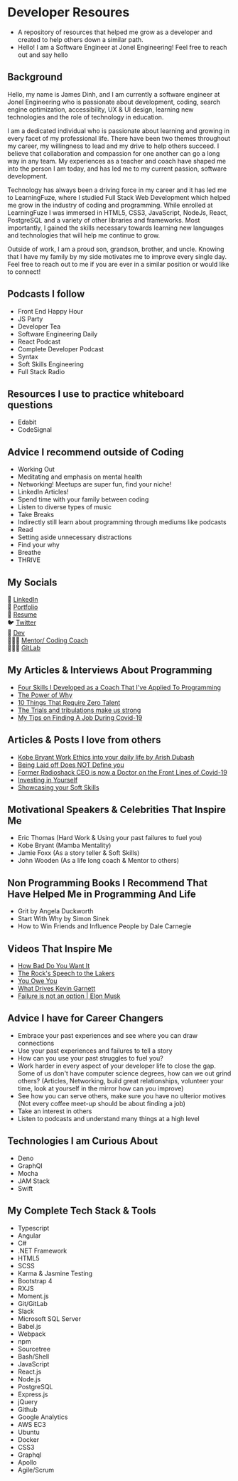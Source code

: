 # Developer Resoures
- A repository of resources that helped me grow as a developer and created to help others down a similar path.
- Hello! I am a Software Engineer at Jonel Engineering! Feel free to reach out and say hello

## Background
Hello, my name is James Dinh, and I am currently a software engineer at Jonel Engineering who is passionate about development, coding, search engine optimization, accessibility, UX & UI design, learning new technologies and the role of technology in education.

I am a dedicated individual who is passionate about learning and growing in every facet of my professional life. There have been two themes throughout my career, my willingness to lead and my drive to help others succeed. I believe that collaboration and compassion for one another can go a long way in any team. My experiences as a teacher and coach have shaped me into the person I am today, and has led me to my current passion, software development.

Technology has always been a driving force in my career and it has led me to LearningFuze, where I studied Full Stack Web Development which helped me grow in the industry of coding and programming. While enrolled at LearningFuze I was immersed in HTML5, CSS3, JavaScript, NodeJs, React, PostgreSQL and a variety of other libraries and frameworks. Most importantly, I gained the skills necessary towards learning new languages and technologies that will help me continue to grow.

Outside of work, I am a proud son, grandson, brother, and uncle. Knowing that I have my family by my side motivates me to improve every single day. Feel free to reach out to me if you are ever in a similar position or would like to connect!

## Podcasts I follow
- Front End Happy Hour
- JS Party
- Developer Tea
- Software Engineering Daily
- React Podcast
- Complete Developer Podcast
- Syntax
- Soft Skills Engineering
- Full Stack Radio

## Resources I use to practice whiteboard questions
- Edabit
- CodeSignal

## Advice I recommend outside of Coding
- Working Out
- Meditating and emphasis on mental health
- Networking! Meetups are super fun, find your niche!
- LinkedIn Articles!
- Spend time with your family between coding
- Listen to diverse types of music
- Take Breaks
- Indirectly still learn about programming through mediums like podcasts
- Read 
- Setting aside unnecessary distractions
- Find your why 
- Breathe
- THRIVE 

## My Socials
🔌 [LinkedIn](https://www.linkedin.com/in/jdinh8124/)<br /> 
🔗 [Portfolio](https://jamestdinh.com/)<br /> 
💼 [Resume](https://drive.google.com/file/d/1e1ENhtUm4c7rVg7a-6Mi21lYzF8iQCuV/view?usp=sharing)<br /> 
🐦 [Twitter](https://twitter.com/jdinh8124)<br /> 
📝 [Dev](https://dev.to/jdinh8124)<br /> 
👨🏻‍🏫 [Mentor/ Coding Coach](https://mentors.codingcoach.io/?name=James+Dinh)<br /> 
👨🏽‍💻 [GitLab](https://gitlab.com/jdinh8124)<br /> 

## My Articles & Interviews About Programming
- [Four Skills I Developed as a Coach That I've Applied To Programming](https://www.linkedin.com/pulse/four-skills-i-developed-coach-ive-applied-programming-james-dinh/)
- [The Power of Why](https://www.linkedin.com/pulse/power-why-james-dinh/)
- [10 Things That Require Zero Talent](https://www.linkedin.com/feed/update/urn:li:activity:6635591280305025024/)
- [The Trials and tribulations make us strong](https://www.linkedin.com/posts/jdinh8124_things-that-happened-to-me-during-my-job-activity-6669713512278970368-B3Uv)
- [My Tips on Finding A Job During Covid-19](https://www.youtube.com/watch?v=8DHsoY5eCzA)


## Articles & Posts I love from others
- [Kobe Bryant Work Ethics into your daily life by Arish Dubash](https://www.linkedin.com/pulse/8-ways-immortalize-kobe-bryants-work-ethic-your-daily-arish-dubash/)
- [Being Laid off Does NOT Define you](https://www.linkedin.com/posts/rsweeney21_layoffs-covid19-activity-6661675705639718912-MBfM)
- [Former Radioshack CEO is now a Doctor on the Front Lines of Covid-19](https://nationalpost.com/news/canada/second-act-former-ceo-of-radioshack-now-an-er-doctor-on-frontlines-of-covid-19-fight)
- [Investing in Yourself](https://www.linkedin.com/posts/adrianpetrie_mindset-belief-trust-activity-6661443648921702401-DLzr)
- [Showcasing your Soft Skills](https://www.linkedin.com/posts/shakhloziyodullaeva_shakhloziyodullaeva-linkedin-careeradvices-activity-6667971752003432448-ZCLv)

## Motivational Speakers & Celebrities That Inspire Me
- Eric Thomas (Hard Work & Using your past failures to fuel you)
- Kobe Bryant (Mamba Mentality)
- Jamie Foxx (As a story teller & Soft Skills)
- John Wooden (As a life long coach & Mentor to others) 

## Non Programming Books I Recommend That Have Helped Me in Programming And Life
- Grit by Angela Duckworth
- Start With Why by Simon Sinek
- How to Win Friends and Influence People by Dale Carnegie

## Videos That Inspire Me
- [How Bad Do You Want It](https://www.youtube.com/watch?v=-raYgOmYPvQ)
- [The Rock's Speech to the Lakers](https://www.youtube.com/watch?v=W5tlGJwvmCQ&t=3s) 
- [You Owe You](https://www.youtube.com/watch?v=7Oxz060iedY) 
- [What Drives Kevin Garnett](https://www.youtube.com/watch?v=p2bwsLSeYcc)  
- [Failure is not an option | Elon Musk](https://www.youtube.com/watch?v=k9zTr2MAFRg&t=198s)

## Advice I have for Career Changers
- Embrace your past experiences and see where you can draw connections
- Use your past experiences and failures to tell a story
- How can you use your past struggles to fuel you?
- Work harder in every aspect of your developer life to close the gap. Some of us don't have computer science degrees, how can we out grind others? (Articles, Networking, build great relationships, volunteer your time, look at yourself in the mirror how can you improve)
- See how you can serve others, make sure you have no ulterior motives (Not every coffee meet-up should be about finding a job)
- Take an interest in others
- Listen to podcasts and understand many things at a high level

## Technologies I am Curious About
- Deno
- GraphQl
- Mocha 
- JAM Stack
- Swift

## My Complete Tech Stack & Tools
- Typescript
- Angular 
- C# 
- .NET Framework
- HTML5
- SCSS
- Karma & Jasmine Testing
- Bootstrap 4
- RXJS
- Moment.js
- Git/GitLab
- Slack
- Microsoft SQL Server
- Babel.js
- Webpack
- npm
- Sourcetree
- Bash/Shell
- JavaScript
- React.js
- Node.js
- PostgreSQL
- Express.js
- jQuery
- Github
- Google Analytics
- AWS EC3
- Ubuntu
- Docker
- CSS3
- Graphql
- Apollo 
- Agile/Scrum
